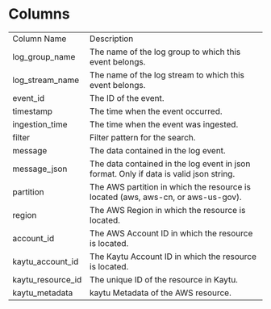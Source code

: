 # Columns  

<table>
	<tr><td>Column Name</td><td>Description</td></tr>
	<tr><td>log_group_name</td><td>The name of the log group to which this event belongs.</td></tr>
	<tr><td>log_stream_name</td><td>The name of the log stream to which this event belongs.</td></tr>
	<tr><td>event_id</td><td>The ID of the event.</td></tr>
	<tr><td>timestamp</td><td>The time when the event occurred.</td></tr>
	<tr><td>ingestion_time</td><td>The time when the event was ingested.</td></tr>
	<tr><td>filter</td><td>Filter pattern for the search.</td></tr>
	<tr><td>message</td><td>The data contained in the log event.</td></tr>
	<tr><td>message_json</td><td>The data contained in the log event in json format. Only if data is valid json string.</td></tr>
	<tr><td>partition</td><td>The AWS partition in which the resource is located (aws, aws-cn, or aws-us-gov).</td></tr>
	<tr><td>region</td><td>The AWS Region in which the resource is located.</td></tr>
	<tr><td>account_id</td><td>The AWS Account ID in which the resource is located.</td></tr>
	<tr><td>kaytu_account_id</td><td>The Kaytu Account ID in which the resource is located.</td></tr>
	<tr><td>kaytu_resource_id</td><td>The unique ID of the resource in Kaytu.</td></tr>
	<tr><td>kaytu_metadata</td><td>kaytu Metadata of the AWS resource.</td></tr>
</table>